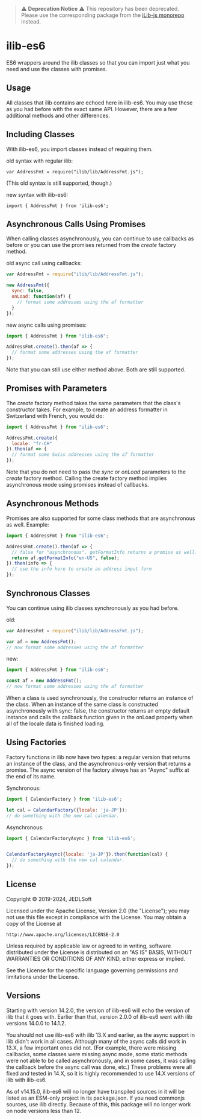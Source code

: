 
> :warning: **Deprecation Notice** :warning:
> This repository has been deprecated. Please use the corresponding package from the [iLib-js monorepo](https://github.com/iLib-js/ilib-mono) instead.

# ilib-es6

ES6 wrappers around the ilib classes so that you can import just what you need and use
the classes with promises.

Usage
-----

All classes that ilib contains are echoed here in ilib-es6. You may use these as you
had before with the exact same API. However, there are a few additional methods and
other differences.

Including Classes
-----------------

With ilib-es6, you import classes instead of requiring them.

old syntax with regular ilib:

```
var AddressFmt = require("ilib/lib/AddressFmt.js");
```

(This old syntax is still supported, though.)

new syntax with ilib-es6:

```
import { AddressFmt } from 'ilib-es6';
```


Asynchronous Calls Using Promises
--------------

When calling classes asynchronously, you can continue to use callbacks as before or
you can use the promises returned from the _create_ factory method.

old async call using callbacks:

```javascript
var AddressFmt = require("ilib/lib/AddressFmt.js");

new AddressFmt({
  sync: false,
  onLoad: function(af) {
    // format some addresses using the af formatter
  }
});
```

new async calls using promises:

```javascript
import { AddressFmt } from "ilib-es6";

AddressFmt.create().then(af => {
  // format some addresses using the af formatter
});
```

Note that you can still use either method above. Both are still supported.

Promises with Parameters
-------------

The _create_ factory method takes the same parameters that the class's constructor takes. For example,
to create an address formatter in Switzerland with French, you would do:

```javascript
import { AddressFmt } from "ilib-es6";

AddressFmt.create({
  locale: "fr-CH"
}).then(af => {
  // format some Swiss addresses using the af formatter
});
```

Note that you do not need to pass the _sync_ or _onLoad_ parameters to the _create_ factory method. Calling
the create factory method implies asynchronous mode using promises instead of callbacks.

Asynchronous Methods
-------------

Promises are also supported for some class methods that are asynchronous as well.
Example:

```javascript
import { AddressFmt } from "ilib-es6";

AddressFmt.create().then(af => {
  // false for "asynchronous". getFormatInfo returns a promise as well.
  return af.getFormatInfo("en-US", false);
}).then(info => {
  // use the info here to create an address input form
});
```

Synchronous Classes
-----------

You can continue using ilib classes synchronously as you had before.

old:

```javascript
var AddressFmt = require("ilib/lib/AddressFmt.js");

var af = new AddressFmt();
// now format some addresses using the af formatter
```

new:

```javascript
import { AddressFmt } from "ilib-es6";

const af = new AddressFmt();
// now format some addresses using the af formatter
```

When a class is used synchronously, the constructor
returns an instance of the class. When an instance of the same class is
constructed asynchronously with sync: false, the constructor returns an empty
default instance and calls the callback function given in the onLoad property
when all of the locale data is finished loading.

Using Factories
---------------

Factory functions in ilib now have two types: a regular version that returns an
instance of the class, and the asynchronous-only version that returns a promise.
The async version of the factory always has an "Async" suffix at the end of its name.

Synchronous:

```javascript
import { CalendarFactory } from 'ilib-es6';

let cal = CalendarFactory({locale: 'ja-JP'});
// do something with the new cal calendar.
```

Asynchronous:

```javascript
import { CalendarFactoryAsync } from 'ilib-es6';


CalendarFactoryAsync({locale: 'ja-JP'}).then(function(cal) {
  // do something with the new cal calendar.
});
```

## License

Copyright © 2019-2024, JEDLSoft

Licensed under the Apache License, Version 2.0 (the "License");
you may not use this file except in compliance with the License.
You may obtain a copy of the License at

    http://www.apache.org/licenses/LICENSE-2.0

Unless required by applicable law or agreed to in writing, software
distributed under the License is distributed on an "AS IS" BASIS,
WITHOUT WARRANTIES OR CONDITIONS OF ANY KIND, either express or implied.

See the License for the specific language governing permissions and
limitations under the License.

Versions
--------

Starting with version 14.2.0, the version of ilib-es6 will echo the version of ilib
that it goes with. Earlier than that, version 2.0.0 of ilib-es6 went with ilib versions
14.0.0 to 14.1.2.

You should not use ilib-es6 with ilib 13.X and earlier, as the async support in ilib
didn't work in all cases. Although many of the async calls did work in 13.X, a few
important ones did not. (For example, there were missing callbacks, some classes were
missing async mode, some static methods were not able to be called asynchronously,
and in some cases, it was calling the callback before the async call was done, etc.)
These problems were all fixed and tested in 14.X, so it is highly recommended to use
14.X versions of ilib with ilib-es6.

As of v14.15.0, ilib-es6 will no longer have transpiled sources in it will be listed
as an ESM-only project in its package.json. If you need commonjs sources, use ilib
directly. Because of this, this package will no longer work on node versions less
than 12.
